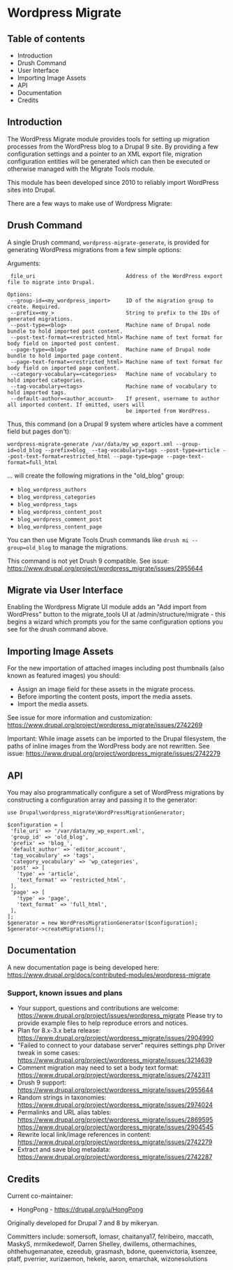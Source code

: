 # Wordpress Migrate

## Table of contents

- Introduction
- Drush Command
- User Interface
- Importing Image Assets
- API
- Documentation
- Credits

## Introduction
The WordPress Migrate module provides tools for setting up migration processes
from the WordPress blog to a Drupal 9 site. By providing a few configuration
settings and a pointer to an XML export file, migration configuration entities
will be generated which can then be executed or otherwise managed with the
Migrate Tools module.

This module has been developed since 2010 to reliably import WordPress sites into
Drupal.

There are a few ways to make use of Wordpress Migrate:

## Drush Command

A single Drush command, `wordpress-migrate-generate`, is provided for generating
WordPress migrations from a few simple options:

Arguments:

```
 file_uri                             Address of the WordPress export file to migrate into Drupal.

Options:
 --group-id=<my_wordpress_import>     ID of the migration group to create. Required.
 --prefix=<my_>                       String to prefix to the IDs of generated migrations.
 --post-type=<blog>                   Machine name of Drupal node bundle to hold imported post content.
 --post-text-format=<restricted_html> Machine name of text format for body field on imported post content.
 --page-type=<blog>                   Machine name of Drupal node bundle to hold imported page content.
 --page-text-format=<restricted_html> Machine name of text format for body field on imported page content.
 --category-vocabulary=<categories>   Machine name of vocabulary to hold imported categories.
 --tag-vocabulary=<tags>              Machine name of vocabulary to hold imported tags.
 --default-author=<author_account>    If present, username to author all imported content. If omitted, users will
                                      be imported from WordPress.
```

Thus, this command (on a Drupal 9 system where articles have a comment field but pages don't):

```
wordpress-migrate-generate /var/data/my_wp_export.xml --group-id=old_blog --prefix=blog_ --tag-vocabulary=tags --post-type=article --post-text-format=restricted_html --page-type=page --page-text-format=full_html
```

... will create the following migrations in the "old_blog" group:

- `blog_wordpress_authors`
- `blog_wordpress_categories`
- `blog_wordpress_tags`
- `blog_wordpress_content_post`
- `blog_wordpress_comment_post`
- `blog_wordpress_content_page`

You can then use Migrate Tools Drush commands like `drush mi --group=old_blog`
to manage the migrations.

This command is not yet Drush 9 compatible. See issue:
<https://www.drupal.org/project/wordpress_migrate/issues/2955644>

## Migrate via User Interface

Enabling the Wordpress Migrate UI module adds an "Add import from WordPress"
button to the migrate_tools UI at /admin/structure/migrate - this begins a
wizard which prompts you for the same configuration options you see for the
drush command above.

## Importing Image Assets

For the new importation of attached images including post thumbnails
(also known as featured images) you should:

- Assign an image field for these assets in the migrate process.
- Before importing the content posts, import the media assets.
- Import the media assets.

See issue for more information and customization:
<https://www.drupal.org/project/wordpress_migrate/issues/2742269>

Important: While image assets can be imported to the Drupal filesystem,
the paths of inline images from the WordPress body are not rewritten.
See issue: <https://www.drupal.org/project/wordpress_migrate/issues/2742279>

## API

You may also programmatically configure a set of WordPress migrations by
constructing a configuration array and passing it to the generator:

```
use Drupal\wordpress_migrate\WordPressMigrationGenerator;

$configuration = [
 'file_uri' => '/var/data/my_wp_export.xml',
 'group_id' => 'old_blog',
 'prefix' => 'blog_',
 'default_author' => 'editor_account',
 'tag_vocabulary' => 'tags',
 'category_vocabulary' => 'wp_categories',
 'post' => [
   'type' => 'article',
   'text_format' => 'restricted_html',
 ],
 'page' => [
   'type' => 'page',
   'text_format' => 'full_html',
 ],
];
$generator = new WordPressMigrationGenerator($configuration);
$generator->createMigrations();
```

## Documentation

A new documentation page is being developed here:
<https://www.drupal.org/docs/contributed-modules/wordpress-migrate>

### Support, known issues and plans

- Your support, questions and contributions are welcome:
  <https://www.drupal.org/project/issues/wordpress_migrate>
  Please try to provide example files to help reproduce errors and notices.
- Plan for 8.x-3.x beta release:
  <https://www.drupal.org/project/wordpress_migrate/issues/2904990>
- "Failed to connect to your database server" requires settings.php
  Driver tweak in some cases:
  <https://www.drupal.org/project/wordpress_migrate/issues/3214639>
- Comment migration may need to set a body text format:
  <https://www.drupal.org/project/wordpress_migrate/issues/2742311>
- Drush 9 support:
  <https://www.drupal.org/project/wordpress_migrate/issues/2955644>
- Random strings in taxonomies:
  <https://www.drupal.org/project/wordpress_migrate/issues/2974024>
- Permalinks and URL alias tables:
  <https://www.drupal.org/project/wordpress_migrate/issues/2869595>
  <https://www.drupal.org/project/wordpress_migrate/issues/2904545>
- Rewrite local link/image references in content:
  <https://www.drupal.org/project/wordpress_migrate/issues/2742279>
- Extract and save blog metadata:
  <https://www.drupal.org/project/wordpress_migrate/issues/2742287>

## Credits

Current co-maintainer:

- HongPong - <https://drupal.org/u/HongPong>

Originally developed for Drupal 7 and 8 by mikeryan.

Committers include:
somersoft, lomasr, chaitanya17, felribeiro, maccath, MaskyS,
mrmikedewolf, Darren Shelley, dwillems, othermachines, ohthehugemanatee,
ezeedub, grasmash, bdone, queenvictoria, ksenzee, ptaff, pverrier,
xurizaemon, hekele, aaron, emarchak, wizonesolutions
